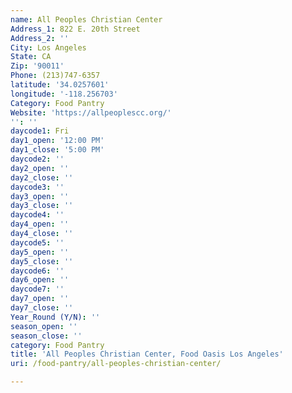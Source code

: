 ```yaml
---
name: All Peoples Christian Center
Address_1: 822 E. 20th Street
Address_2: ''
City: Los Angeles
State: CA
Zip: '90011'
Phone: (213)747-6357
latitude: '34.0257601'
longitude: '-118.256703'
Category: Food Pantry
Website: 'https://allpeoplescc.org/'
'': ''
daycode1: Fri
day1_open: '12:00 PM'
day1_close: '5:00 PM'
daycode2: ''
day2_open: ''
day2_close: ''
daycode3: ''
day3_open: ''
day3_close: ''
daycode4: ''
day4_open: ''
day4_close: ''
daycode5: ''
day5_open: ''
day5_close: ''
daycode6: ''
day6_open: ''
daycode7: ''
day7_open: ''
day7_close: ''
Year_Round (Y/N): ''
season_open: ''
season_close: ''
category: Food Pantry
title: 'All Peoples Christian Center, Food Oasis Los Angeles'
uri: /food-pantry/all-peoples-christian-center/

---
```

